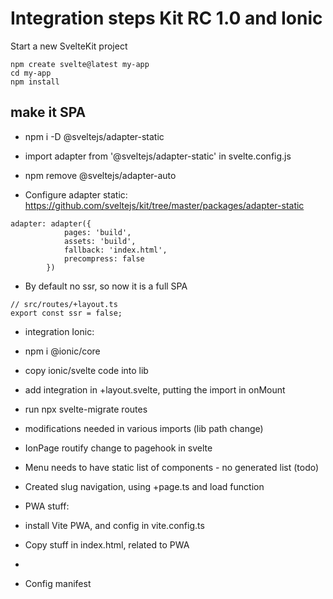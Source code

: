 # Integration steps Kit RC 1.0 and Ionic

Start a new SvelteKit project
```
npm create svelte@latest my-app
cd my-app
npm install
```

## make it SPA
- npm i -D @sveltejs/adapter-static
- import adapter from '@sveltejs/adapter-static' in svelte.config.js
- npm remove @sveltejs/adapter-auto

- Configure adapter static: https://github.com/sveltejs/kit/tree/master/packages/adapter-static
```
adapter: adapter({
			pages: 'build',
			assets: 'build',
			fallback: 'index.html',
			precompress: false
		})
```

- By default no ssr, so now it is a full SPA
```
// src/routes/+layout.ts
export const ssr = false;
```

- integration Ionic:
- npm i @ionic/core 
- copy ionic/svelte code into lib
- add integration in +layout.svelte, putting the import in onMount
- run npx svelte-migrate routes
- modifications needed in various imports (lib path change)
- IonPage routify change to pagehook in svelte
- Menu needs to have static list of components - no generated list (todo)
- Created slug navigation, using +page.ts and load function 

- PWA stuff:
- install Vite PWA, and config in vite.config.ts
- Copy stuff in index.html, related to PWA
- 	<link rel="manifest" href="/manifest.webmanifest">
- Config manifest
